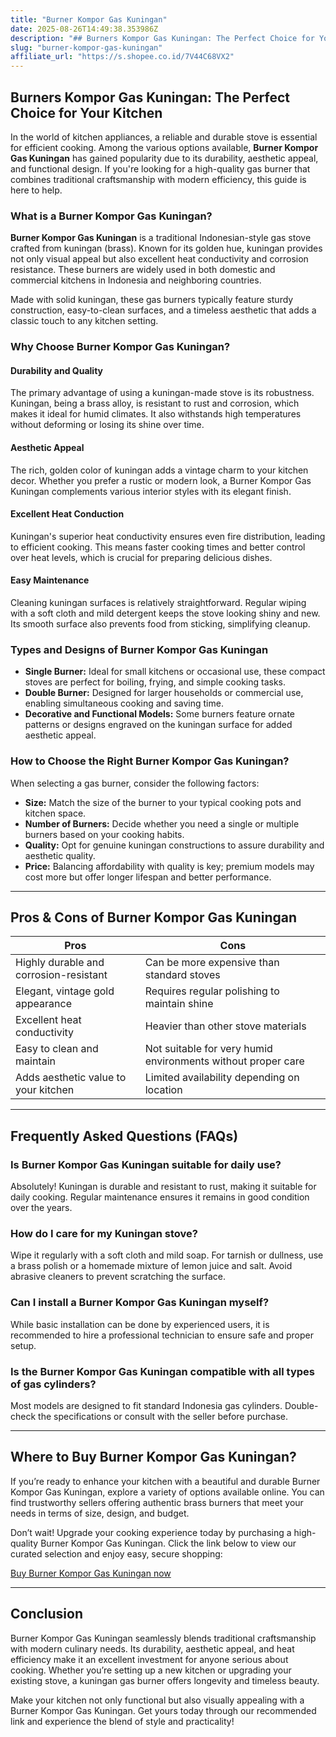 ```yaml
---
title: "Burner Kompor Gas Kuningan"
date: 2025-08-26T14:49:38.353986Z
description: "## Burners Kompor Gas Kuningan: The Perfect Choice for Your Kitchen..."
slug: "burner-kompor-gas-kuningan"
affiliate_url: "https://s.shopee.co.id/7V44C68VX2"
---
```

## Burners Kompor Gas Kuningan: The Perfect Choice for Your Kitchen

In the world of kitchen appliances, a reliable and durable stove is essential for efficient cooking. Among the various options available, **Burner Kompor Gas Kuningan** has gained popularity due to its durability, aesthetic appeal, and functional design. If you're looking for a high-quality gas burner that combines traditional craftsmanship with modern efficiency, this guide is here to help.

### What is a Burner Kompor Gas Kuningan?

**Burner Kompor Gas Kuningan** is a traditional Indonesian-style gas stove crafted from kuningan (brass). Known for its golden hue, kuningan provides not only visual appeal but also excellent heat conductivity and corrosion resistance. These burners are widely used in both domestic and commercial kitchens in Indonesia and neighboring countries.

Made with solid kuningan, these gas burners typically feature sturdy construction, easy-to-clean surfaces, and a timeless aesthetic that adds a classic touch to any kitchen setting.

### Why Choose Burner Kompor Gas Kuningan?

#### Durability and Quality
The primary advantage of using a kuningan-made stove is its robustness. Kuningan, being a brass alloy, is resistant to rust and corrosion, which makes it ideal for humid climates. It also withstands high temperatures without deforming or losing its shine over time.

#### Aesthetic Appeal
The rich, golden color of kuningan adds a vintage charm to your kitchen decor. Whether you prefer a rustic or modern look, a Burner Kompor Gas Kuningan complements various interior styles with its elegant finish.

#### Excellent Heat Conduction
Kuningan's superior heat conductivity ensures even fire distribution, leading to efficient cooking. This means faster cooking times and better control over heat levels, which is crucial for preparing delicious dishes.

#### Easy Maintenance
Cleaning kuningan surfaces is relatively straightforward. Regular wiping with a soft cloth and mild detergent keeps the stove looking shiny and new. Its smooth surface also prevents food from sticking, simplifying cleanup.

### Types and Designs of Burner Kompor Gas Kuningan

- **Single Burner:** Ideal for small kitchens or occasional use, these compact stoves are perfect for boiling, frying, and simple cooking tasks.
- **Double Burner:** Designed for larger households or commercial use, enabling simultaneous cooking and saving time.
- **Decorative and Functional Models:** Some burners feature ornate patterns or designs engraved on the kuningan surface for added aesthetic appeal.

### How to Choose the Right Burner Kompor Gas Kuningan?

When selecting a gas burner, consider the following factors:

- **Size:** Match the size of the burner to your typical cooking pots and kitchen space.
- **Number of Burners:** Decide whether you need a single or multiple burners based on your cooking habits.
- **Quality:** Opt for genuine kuningan constructions to assure durability and aesthetic quality.
- **Price:** Balancing affordability with quality is key; premium models may cost more but offer longer lifespan and better performance.

---

## Pros & Cons of Burner Kompor Gas Kuningan

| Pros                                           | Cons                                         |
|------------------------------------------------|----------------------------------------------|
| Highly durable and corrosion-resistant       | Can be more expensive than standard stoves|
| Elegant, vintage gold appearance              | Requires regular polishing to maintain shine |
| Excellent heat conductivity                   | Heavier than other stove materials        |
| Easy to clean and maintain                   | Not suitable for very humid environments without proper care |
| Adds aesthetic value to your kitchen        | Limited availability depending on location |

---

## Frequently Asked Questions (FAQs)

### Is Burner Kompor Gas Kuningan suitable for daily use?

Absolutely! Kuningan is durable and resistant to rust, making it suitable for daily cooking. Regular maintenance ensures it remains in good condition over the years.

### How do I care for my Kuningan stove?

Wipe it regularly with a soft cloth and mild soap. For tarnish or dullness, use a brass polish or a homemade mixture of lemon juice and salt. Avoid abrasive cleaners to prevent scratching the surface.

### Can I install a Burner Kompor Gas Kuningan myself?

While basic installation can be done by experienced users, it is recommended to hire a professional technician to ensure safe and proper setup.

### Is the Burner Kompor Gas Kuningan compatible with all types of gas cylinders?

Most models are designed to fit standard Indonesia gas cylinders. Double-check the specifications or consult with the seller before purchase.

---

## Where to Buy Burner Kompor Gas Kuningan?

If you’re ready to enhance your kitchen with a beautiful and durable Burner Kompor Gas Kuningan, explore a variety of options available online. You can find trustworthy sellers offering authentic brass burners that meet your needs in terms of size, design, and budget.

Don’t wait! Upgrade your cooking experience today by purchasing a high-quality Burner Kompor Gas Kuningan. Click the link below to view our curated selection and enjoy easy, secure shopping:

[Buy Burner Kompor Gas Kuningan now](https://s.shopee.co.id/7V44C68VX2)

---

## Conclusion

Burner Kompor Gas Kuningan seamlessly blends traditional craftsmanship with modern culinary needs. Its durability, aesthetic appeal, and heat efficiency make it an excellent investment for anyone serious about cooking. Whether you’re setting up a new kitchen or upgrading your existing stove, a kuningan gas burner offers longevity and timeless beauty.

Make your kitchen not only functional but also visually appealing with a Burner Kompor Gas Kuningan. Get yours today through our recommended link and experience the blend of style and practicality!